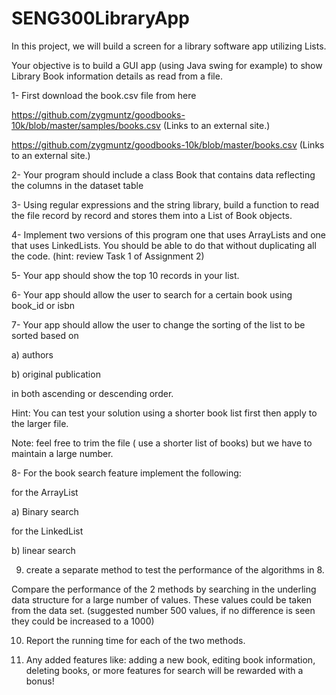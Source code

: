 # SENG300LibraryApp
In this project, we will build a screen for a library software app utilizing Lists.

Your objective is to build a GUI app (using Java swing for example) to show Library Book information details as read from a file. 

1- First download the book.csv file from here 

https://github.com/zygmuntz/goodbooks-10k/blob/master/samples/books.csv (Links to an external site.)

https://github.com/zygmuntz/goodbooks-10k/blob/master/books.csv (Links to an external site.)

2- Your program should include a class Book that contains data reflecting the columns in the dataset table

3- Using regular expressions and the string library, build a function to read the file record by record and stores them into a List of Book objects.

4-  Implement two versions of this program one that uses ArrayLists and one that uses LinkedLists. You should be able to do that without duplicating all the code. (hint: review Task 1 of Assignment 2)

5- Your app should show the top 10 records in your list. 

6- Your app should allow the user to search for a certain book using book_id or isbn

7- Your app should allow the user to change the sorting of the list to be sorted based on 

  a) authors 

  b) original publication 

in both ascending or descending order. 

Hint: You can test your solution using a shorter book list first then apply to the larger file. 

Note: feel free to trim the file ( use a shorter list of books) but we have to maintain a large number. 

8- For the book search feature implement the following:

for the ArrayList 

a) Binary search 

for the LinkedList 

b) linear search 

9) create a separate method to test the performance of the algorithms in 8.

Compare the performance of the 2 methods by searching in the underling data structure for a large number of values. These values could be taken from the data set. (suggested number 500 values, if no difference is seen they could be increased to a 1000)

10) Report the running time for each of the two methods.  

11) Any added features like: adding a new book, editing book information, deleting books, or more features for search will be rewarded with a bonus! 
